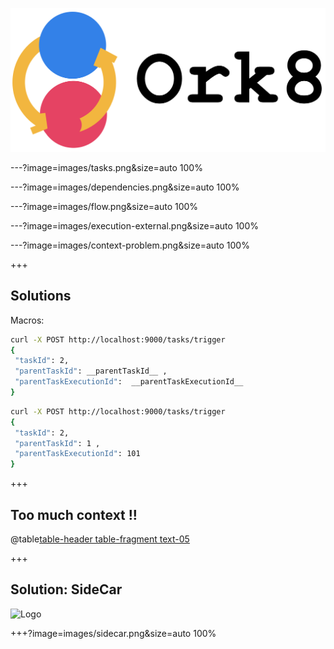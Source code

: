 ![](images/ork8.png)

---?image=images/tasks.png&size=auto 100%

---?image=images/dependencies.png&size=auto 100%

---?image=images/flow.png&size=auto 100%

---?image=images/execution-external.png&size=auto 100%

---?image=images/context-problem.png&size=auto 100%

+++
## Solutions

Macros:
```bash
curl -X POST http://localhost:9000/tasks/trigger
{
 "taskId": 2, 
 "parentTaskId": __parentTaskId__ , 
 "parentTaskExecutionId":  __parentTaskExecutionId__
}
```

```bash
curl -X POST http://localhost:9000/tasks/trigger
{
 "taskId": 2, 
 "parentTaskId": 1 , 
 "parentTaskExecutionId": 101
}
```

+++
## Too much context !!
@table[table-header table-fragment text-05](tables/macros.csv)

+++ 
## Solution: SideCar
![Logo](https://media.giphy.com/media/l3vR9paUkdrl9GxUc/source.gif)

+++?image=images/sidecar.png&size=auto 100%
